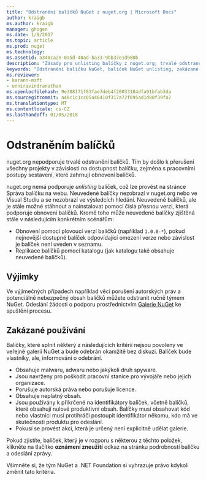 ```yaml
---
title: "Odstranění balíčků NuGet z nuget.org | Microsoft Docs"
author: kraigb
ms.author: kraigb
manager: ghogen
ms.date: 1/9/2017
ms.topic: article
ms.prod: nuget
ms.technology: 
ms.assetid: a348ca2e-0a5d-40ad-ba33-9bb37e1d980b
description: "Zásady pro unlisting balíčky z nuget.org; trvalé odstranění nepodporuje kromě při balíčky porušují jiné zásady."
keywords: "Odstranění balíčku NuGet, balíček NuGet unlisting, zakázané používá balíčků"
ms.reviewer:
- karann-msft
- unniravindranathan
ms.openlocfilehash: 9e388171f83fae7deb4f20033184dfa91bfab3da
ms.sourcegitcommit: a40c1c1cc05a46410f317a72f695ad1d80f39fa2
ms.translationtype: MT
ms.contentlocale: cs-CZ
ms.lasthandoff: 01/05/2018
---
```

# <a name="deleting-packages"></a>Odstraněním balíčků

nuget.org nepodporuje trvalé odstranění balíčků. Tím by došlo k přerušení všechny projekty v závislosti na dostupnost balíčku, zejména s pracovními postupy sestavení, které zahrnují obnovení balíčků.

nuget.org nemá podporuje *unlisting* balíček, což lze provést na stránce Správa balíčku na webu. Neuvedené balíčky nezobrazí v nuget.org nebo ve Visual Studiu a se nezobrazí ve výsledcích hledání. Neuvedené balíčků, ale je stále možné stáhnout a nainstalovat pomocí čísla přesnou verzi, která podporuje obnovení balíčků. Kromě toho může neuvedené balíčky zjištěná stále v následujícím konkrétním scénářům:

- Obnovení pomocí plovoucí verzí balíčků (například `1.0.0-*`), pokud nejnovější dostupné balíček odpovídající omezení verze nebo závislost je balíček není uveden v seznamu.
- Replikace balíčků pomocí katalogu (jak katalogu také obsahuje neuvedené balíčků).

## <a name="exceptions"></a>Výjimky

Ve výjimečných případech například věci porušení autorských práv a potenciálně nebezpečný obsah balíčků můžete odstranit ručně týmem NuGet. Odeslání žádosti o podporu prostřednictvím [Galerie NuGet](http://www.nuget.org) ke spuštění procesu.

## <a name="prohibited-use"></a>Zakázané používání

Balíčky, které splnit některý z následujících kritérií nejsou povoleny ve veřejné galerii NuGet a bude odebrán okamžitě bez diskuzi. Balíček bude vlastníky, ale, informováni o odebrání.

- Obsahuje malwaru, adwaru nebo jakýkoli druh spyware.
- Jsou navrženy pro poškodit pracovní stanice pro vývojáře nebo jejich organizace.
- Porušuje autorská práva nebo porušuje licence.
- Obsahuje neplatný obsah.
- Jsou používány k přikrčené na identifikátory balíček, včetně balíčků, které obsahují nulové produktivní obsah. Balíčky musí obsahovat kód nebo vlastníci musí protihráči postoupit identifikátor někomu, kdo má ve skutečnosti produktu pro odeslání.
- Pokusí se provést akci, která je určený není explicitně udělat galerie.

Pokud zjistíte, balíček, který je v rozporu s některou z těchto položek, klikněte na tlačítko **oznámení zneužití** odkaz na stránku podrobností balíčku a odeslání zprávy.

Všimněte si, že tým NuGet a .NET Foundation si vyhrazuje právo kdykoli změnit tato kritéria.
